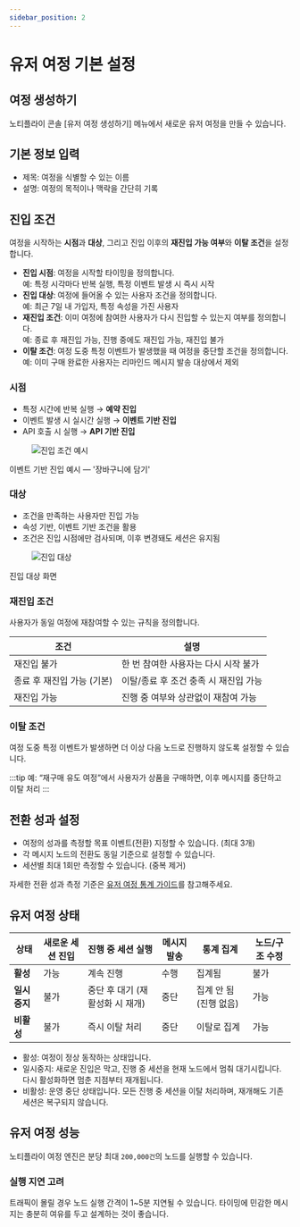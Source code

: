 ```yaml
---
sidebar_position: 2
---
```


# 유저 여정 기본 설정

## 여정 생성하기

노티플라이 콘솔 [유저 여정 생성하기] 메뉴에서 새로운 유저 여정을 만들 수 있습니다.

## 기본 정보 입력

- 제목: 여정을 식별할 수 있는 이름
- 설명: 여정의 목적이나 맥락을 간단히 기록

## 진입 조건

여정을 시작하는 **시점**과 **대상**, 그리고 진입 이후의 **재진입 가능 여부**와 **이탈 조건**을 설정합니다.

- **진입 시점**: 여정을 시작할 타이밍을 정의합니다.  
  예: 특정 시각마다 반복 실행, 특정 이벤트 발생 시 즉시 시작
- **진입 대상**: 여정에 들어올 수 있는 사용자 조건을 정의합니다.  
  예: 최근 7일 내 가입자, 특정 속성을 가진 사용자
- **재진입 조건**: 이미 여정에 참여한 사용자가 다시 진입할 수 있는지 여부를 정의합니다.  
  예: 종료 후 재진입 가능, 진행 중에도 재진입 가능, 재진입 불가
- **이탈 조건**: 여정 도중 특정 이벤트가 발생했을 때 여정을 중단할 조건을 정의합니다.  
  예: 이미 구매 완료한 사용자는 리마인드 메시지 발송 대상에서 제외

### 시점

- 특정 시간에 반복 실행 → **예약 진입**
- 이벤트 발생 시 실시간 실행 → **이벤트 기반 진입**
- API 호출 시 실행 → **API 기반 진입**

<div className="figure">
<figure>
  <img src="/img/journey-start.png" alt="진입 조건 예시" />
</figure>
<p>
  이벤트 기반 진입 예시 — '장바구니에 담기'
</p>
</div>

### 대상

- 조건을 만족하는 사용자만 진입 가능
- 속성 기반, 이벤트 기반 조건을 활용
- 조건은 진입 시점에만 검사되며, 이후 변경돼도 세션은 유지됨

<div className="figure">
<figure>
  <img src="/img/conditions.png" alt="진입 대상" />
</figure>
<p>
  진입 대상 화면
</p>
</div>

### 재진입 조건

사용자가 동일 여정에 재참여할 수 있는 규칙을 정의합니다.

| 조건 | 설명 |
|------|------|
| 재진입 불가 | 한 번 참여한 사용자는 다시 시작 불가 |
| 종료 후 재진입 가능 (기본) | 이탈/종료 후 조건 충족 시 재진입 가능 |
| 재진입 가능 | 진행 중 여부와 상관없이 재참여 가능 |

### 이탈 조건

여정 도중 특정 이벤트가 발생하면 더 이상 다음 노드로 진행하지 않도록 설정할 수 있습니다.

:::tip 예: “재구매 유도 여정”에서 사용자가 상품을 구매하면, 이후 메시지를 중단하고 이탈 처리
:::

## 전환 성과 설정

- 여정의 성과를 측정할 목표 이벤트(전환) 지정할 수 있습니다. (최대 3개)
- 각 메시지 노드의 전환도 동일 기준으로 설정할 수 있습니다.
- 세션별 최대 1회만 측정할 수 있습니다. (중복 제거)

자세한 전환 성과 측정 기준은 [유저 여정 통계 가이드](/docs/user-journey/statistics)를 참고해주세요.

## 유저 여정 상태

| 상태     | 새로운 세션 진입 | 진행 중 세션 실행         | 메시지 발송 | 통계 집계          | 노드/구조 수정 |
|----------|------------------|---------------------------|-------------|--------------------|----------------|
| **활성** | 가능             | 계속 진행                | 수행        | 집계됨             | 불가           |
| **일시중지** | 불가         | 중단 후 대기 (재활성화 시 재개) | 중단        | 집계 안 됨 (진행 없음) | 가능           |
| **비활성** | 불가           | 즉시 이탈 처리            | 중단        | 이탈로 집계        | 가능           |

- 활성: 여정이 정상 동작하는 상태입니다.
- 일시중지: 새로운 진입은 막고, 진행 중 세션을 현재 노드에서 멈춰 대기시킵니다. 다시 활성화하면 멈춘 지점부터 재개됩니다.
- 비활성: 운영 중단 상태입니다. 모든 진행 중 세션을 이탈 처리하며, 재개해도 기존 세션은 복구되지 않습니다.

## 유저 여정 성능

노티플라이 여정 엔진은 분당 최대 `200,000건`의 노드를 실행할 수 있습니다.

### 실행 지연 고려

트래픽이 몰릴 경우 노드 실행 간격이 1~5분 지연될 수 있습니다. 타이밍에 민감한 메시지는 충분히 여유를 두고 설계하는 것이 좋습니다.